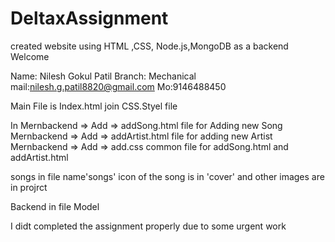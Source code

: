# DeltaxAssignment
created website using HTML ,CSS, Node.js,MongoDB as a backend
                                                                        Welcome
                                                                        
Name: Nilesh Gokul Patil
Branch: Mechanical
mail:nilesh.g.patil8820@gmail.com
Mo:9146488450


Main File is Index.html
join CSS.Styel file

In Mernbackend => Add => addSong.html file for Adding new Song
Mernbackend => Add => addArtist.html file for adding new Artist
Mernbackend => Add => add.css common file for addSong.html and addArtist.html

songs in file name'songs'
icon of the song is in 'cover'
and other images are in projrct

Backend in file Model







I didt completed the assignment properly due to some urgent work

